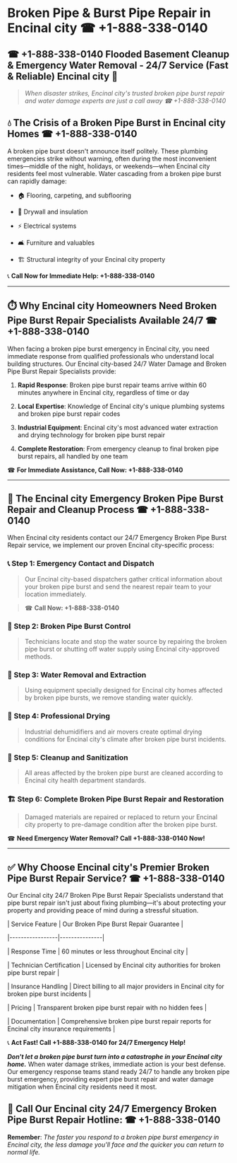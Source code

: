 # Broken Pipe & Burst Pipe Repair in Encinal city ☎ +1-888-338-0140  
## ☎ +1-888-338-0140 Flooded Basement Cleanup & Emergency Water Removal - 24/7 Service (Fast & Reliable) Encinal city 🚨  

> *When disaster strikes, Encinal city's trusted broken pipe burst repair and water damage experts are just a call away ☎ +1-888-338-0140*  

## 💧 The Crisis of a Broken Pipe Burst in Encinal city Homes ☎ +1-888-338-0140  

A broken pipe burst doesn't announce itself politely. These plumbing emergencies strike without warning, often during the most inconvenient times—middle of the night, holidays, or weekends—when Encinal city residents feel most vulnerable. Water cascading from a broken pipe burst can rapidly damage:  

* 🏠 Flooring, carpeting, and subflooring  
* 🧱 Drywall and insulation  
* ⚡ Electrical systems  
* 🛋️ Furniture and valuables  
* 🏗️ Structural integrity of your Encinal city property  

📞 **Call Now for Immediate Help: +1-888-338-0140**  

---  

## ⏱️ Why Encinal city Homeowners Need Broken Pipe Burst Repair Specialists Available 24/7 ☎ +1-888-338-0140  

When facing a broken pipe burst emergency in Encinal city, you need immediate response from qualified professionals who understand local building structures. Our Encinal city-based 24/7 Water Damage and Broken Pipe Burst Repair Specialists provide:  

1. **Rapid Response**: Broken pipe burst repair teams arrive within 60 minutes anywhere in Encinal city, regardless of time or day  
2. **Local Expertise**: Knowledge of Encinal city's unique plumbing systems and broken pipe burst repair codes  
3. **Industrial Equipment**: Encinal city's most advanced water extraction and drying technology for broken pipe burst repair  
4. **Complete Restoration**: From emergency cleanup to final broken pipe burst repairs, all handled by one team  

☎ **For Immediate Assistance, Call Now: +1-888-338-0140**  

---  

## 🔧 The Encinal city Emergency Broken Pipe Burst Repair and Cleanup Process ☎ +1-888-338-0140  

When Encinal city residents contact our 24/7 Emergency Broken Pipe Burst Repair service, we implement our proven Encinal city-specific process:  

### 📞 Step 1: Emergency Contact and Dispatch  
> Our Encinal city-based dispatchers gather critical information about your broken pipe burst and send the nearest repair team to your location immediately.  
> ☎ **Call Now: +1-888-338-0140**  

### 🚿 Step 2: Broken Pipe Burst Control  
> Technicians locate and stop the water source by repairing the broken pipe burst or shutting off water supply using Encinal city-approved methods.  

### 🌊 Step 3: Water Removal and Extraction  
> Using equipment specially designed for Encinal city homes affected by broken pipe bursts, we remove standing water quickly.  

### 💨 Step 4: Professional Drying  
> Industrial dehumidifiers and air movers create optimal drying conditions for Encinal city's climate after broken pipe burst incidents.  

### 🧼 Step 5: Cleanup and Sanitization  
> All areas affected by the broken pipe burst are cleaned according to Encinal city health department standards.  

### 🏗️ Step 6: Complete Broken Pipe Burst Repair and Restoration  
> Damaged materials are repaired or replaced to return your Encinal city property to pre-damage condition after the broken pipe burst.  

☎ **Need Emergency Water Removal? Call +1-888-338-0140 Now!**  

---  

## ✅ Why Choose Encinal city's Premier Broken Pipe Burst Repair Service? ☎ +1-888-338-0140  

Our Encinal city 24/7 Broken Pipe Burst Repair Specialists understand that pipe burst repair isn't just about fixing plumbing—it's about protecting your property and providing peace of mind during a stressful situation.  

| Service Feature | Our Broken Pipe Burst Repair Guarantee |  
|-----------------|---------------|  
| Response Time | 60 minutes or less throughout Encinal city |  
| Technician Certification | Licensed by Encinal city authorities for broken pipe burst repair |  
| Insurance Handling | Direct billing to all major providers in Encinal city for broken pipe burst incidents |  
| Pricing | Transparent broken pipe burst repair with no hidden fees |  
| Documentation | Comprehensive broken pipe burst repair reports for Encinal city insurance requirements |  

📞 **Act Fast! Call +1-888-338-0140 for 24/7 Emergency Help!**  

***Don't let a broken pipe burst turn into a catastrophe in your Encinal city home.*** When water damage strikes, immediate action is your best defense. Our emergency response teams stand ready 24/7 to handle any broken pipe burst emergency, providing expert pipe burst repair and water damage mitigation when Encinal city residents need it most.  

## 📱 Call Our Encinal city 24/7 Emergency Broken Pipe Burst Repair Hotline: ☎ +1-888-338-0140  

**Remember**: *The faster you respond to a broken pipe burst emergency in Encinal city, the less damage you'll face and the quicker you can return to normal life.*